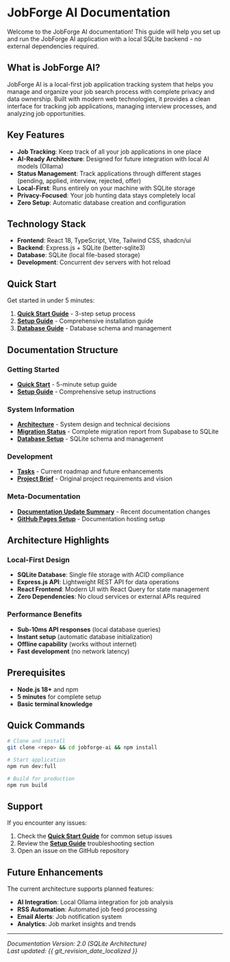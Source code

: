 # JobForge AI Documentation

Welcome to the JobForge AI documentation! This guide will help you set up and run the JobForge AI application with a local SQLite backend - no external dependencies required.

## What is JobForge AI?

JobForge AI is a local-first job application tracking system that helps you manage and organize your job search process with complete privacy and data ownership. Built with modern web technologies, it provides a clean interface for tracking job applications, managing interview processes, and analyzing job opportunities.

## Key Features

- **Job Tracking**: Keep track of all your job applications in one place
- **AI-Ready Architecture**: Designed for future integration with local AI models (Ollama)
- **Status Management**: Track applications through different stages (pending, applied, interview, rejected, offer)
- **Local-First**: Runs entirely on your machine with SQLite storage
- **Privacy-Focused**: Your job hunting data stays completely local
- **Zero Setup**: Automatic database creation and configuration

## Technology Stack

- **Frontend**: React 18, TypeScript, Vite, Tailwind CSS, shadcn/ui
- **Backend**: Express.js + SQLite (better-sqlite3)
- **Database**: SQLite (local file-based storage)
- **Development**: Concurrent dev servers with hot reload

## Quick Start

Get started in under 5 minutes:

1. **[Quick Start Guide](quick-start.md)** - 3-step setup process
2. **[Setup Guide](setup-guide.md)** - Comprehensive installation guide
3. **[Database Guide](database-setup-guide.md)** - Database schema and management

## Documentation Structure

### Getting Started
- **[Quick Start](quick-start.md)** - 5-minute setup guide
- **[Setup Guide](setup-guide.md)** - Comprehensive setup instructions

### System Information
- **[Architecture](architecture.md)** - System design and technical decisions
- **[Migration Status](migration-status.md)** - Complete migration report from Supabase to SQLite
- **[Database Setup](database-setup-guide.md)** - SQLite schema and management

### Development
- **[Tasks](tasks.md)** - Current roadmap and future enhancements
- **[Project Brief](projectbrief.md)** - Original project requirements and vision

### Meta-Documentation
- **[Documentation Update Summary](documentation-update-summary.md)** - Recent documentation changes
- **[GitHub Pages Setup](github-pages-setup.md)** - Documentation hosting setup

## Architecture Highlights

### Local-First Design
- **SQLite Database**: Single file storage with ACID compliance
- **Express.js API**: Lightweight REST API for data operations
- **React Frontend**: Modern UI with React Query for state management
- **Zero Dependencies**: No cloud services or external APIs required

### Performance Benefits
- **Sub-10ms API responses** (local database queries)
- **Instant setup** (automatic database initialization)
- **Offline capability** (works without internet)
- **Fast development** (no network latency)

## Prerequisites

- **Node.js 18+** and npm
- **5 minutes** for complete setup
- **Basic terminal knowledge**

## Quick Commands

```bash
# Clone and install
git clone <repo> && cd jobforge-ai && npm install

# Start application
npm run dev:full

# Build for production
npm run build
```

## Support

If you encounter any issues:

1. Check the **[Quick Start Guide](quick-start.md)** for common setup issues
2. Review the **[Setup Guide](setup-guide.md)** troubleshooting section
4. Open an issue on the GitHub repository

## Future Enhancements

The current architecture supports planned features:
- **AI Integration**: Local Ollama integration for job analysis
- **RSS Automation**: Automated job feed processing
- **Email Alerts**: Job notification system
- **Analytics**: Job market insights and trends

---

*Documentation Version: 2.0 (SQLite Architecture)*  
*Last updated: {{ git_revision_date_localized }}* 